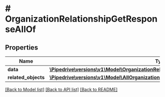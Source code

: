 # # OrganizationRelationshipGetResponseAllOf

## Properties

Name | Type | Description | Notes
------------ | ------------- | ------------- | -------------
**data** | [**\Pipedrive\versions\v1\Model\OrganizationRelationshipWithCalculatedFields**](OrganizationRelationshipWithCalculatedFields.md) |  | [optional]
**related_objects** | [**\Pipedrive\versions\v1\Model\AllOrganizationRelationshipsGetResponseAllOfRelatedObjects**](AllOrganizationRelationshipsGetResponseAllOfRelatedObjects.md) |  | [optional]

[[Back to Model list]](../README.md#documentation-for-models) [[Back to API list]](../README.md#documentation-for-api-endpoints) [[Back to README]](../README.md)
